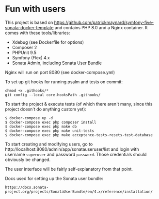 # Fun with users

This project is based on https://github.com/patrickmaynard/symfony-five-sonata-docker-template and contains PHP 8.0 and a Nginx container.
It comes with these tools/libraries:
* Xdebug (see Dockerfile for options)
* Composer 2
* PHPUnit 9.5
* Symfony (Flex) 4.x
* Sonata Admin, including Sonata User Bundle

Nginx will run on port 8080 (see docker-compose.yml)

To set up git hooks for running psalm and tests on commit:
```shell
chmod +x .githooks/*
git config --local core.hooksPath .githooks/
```

To start the project & execute tests (of which there aren't many, since this project doesn't do anything custom yet):
```shell
$ docker-compose up -d
$ docker-compose exec php composer install
$ docker-compose exec php make db
$ docker-compose exec php make unit-tests
$ docker-compose exec php make acceptance-tests-resets-test-database
```

To start creating and modifying users, go to http://localhost:8080/admin/app/sonatauseruser/list and login with username `superuser` and password `password`. Those credentials should obviously be changed.

The user interface will be fairly self-explanatory from that point.

Docs used for setting up the Sonata user bundle:
```
https://docs.sonata-project.org/projects/SonataUserBundle/en/4.x/reference/installation/
```

